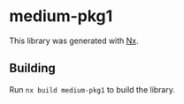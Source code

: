 # medium-pkg1

This library was generated with [Nx](https://nx.dev).

## Building

Run `nx build medium-pkg1` to build the library.
